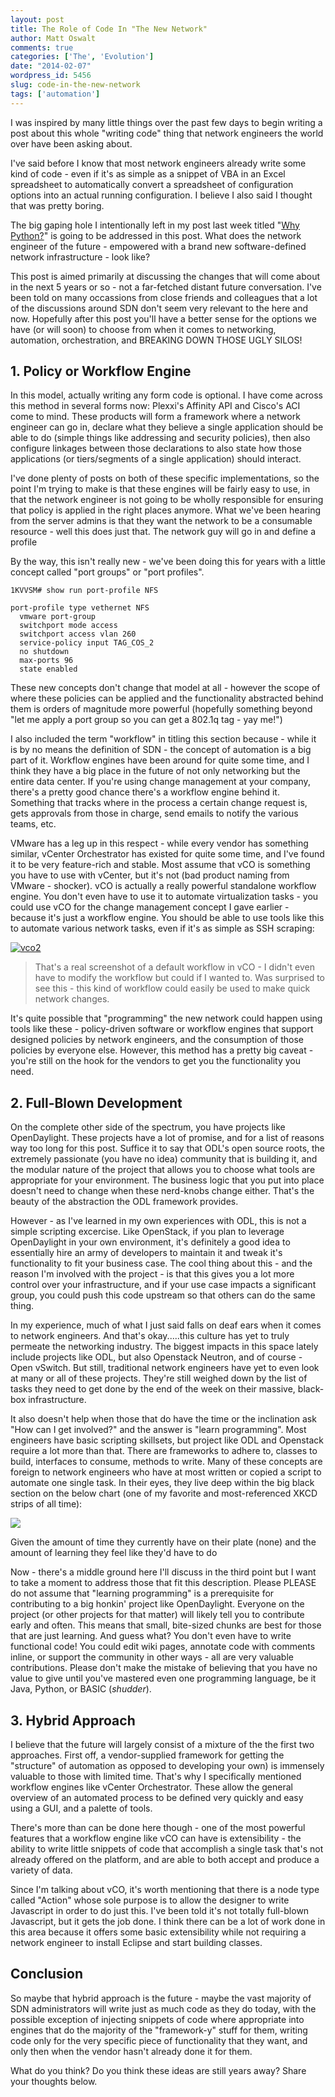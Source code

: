 ```yaml
---
layout: post
title: The Role of Code In "The New Network"
author: Matt Oswalt
comments: true
categories: ['The', 'Evolution']
date: "2014-02-07"
wordpress_id: 5456
slug: code-in-the-new-network
tags: ['automation']
---
```



I was inspired by many little things over the past few days to begin writing a post about this whole "writing code" thing that network engineers the world over have been asking about.

I've said before I know that most network engineers already write some kind of code - even if it's as simple as a snippet of VBA in an Excel spreadsheet to automatically convert a spreadsheet of configuration options into an actual running configuration. I believe I also said I thought that was pretty boring.

The big gaping hole I intentionally left in my post last week titled "[Why Python?](https://keepingitclassless.net/2014/01/why-python/)" is going to be addressed in this post. What does the network engineer of the future - empowered with a brand new software-defined network infrastructure - look like?

This post is aimed primarily at discussing the changes that will come about in the next 5 years or so - not a far-fetched distant future conversation. I've been told on many occassions from close friends and colleagues that a lot of the discussions around SDN don't seem very relevant to the here and now. Hopefully after this post you'll have a better sense for the options we have (or will soon) to choose from when it comes to networking, automation, orchestration, and BREAKING DOWN THOSE UGLY SILOS!

## 1. Policy or Workflow Engine

In this model, actually writing any form code is optional. I have come across this method in several forms now: Plexxi's Affinity API and Cisco's ACI come to mind. These products will form a framework where a network engineer can go in, declare what they believe a single application should be able to do (simple things like addressing and security policies), then also configure linkages between those declarations to also state how those applications (or tiers/segments of a single application) should interact.

I've done plenty of posts on both of these specific implementations, so the point I'm trying to make is that these engines will be fairly easy to use, in that the network engineer is not going to be wholly responsible for ensuring that policy is applied in the right places anymore. What we've been hearing from the server admins is that they want the network to be a consumable resource - well this does just that. The network guy will go in and define a profile

By the way, this isn't really new - we've been doing this for years with a little concept called "port groups" or "port profiles".

    1KVVSM# show run port-profile NFS

    port-profile type vethernet NFS
      vmware port-group
      switchport mode access
      switchport access vlan 260
      service-policy input TAG_COS_2
      no shutdown
      max-ports 96
      state enabled

These new concepts don't change that model at all - however the scope of where these policies can be applied and the functionality abstracted behind them is orders of magnitude more powerful (hopefully something beyond "let me apply a port group so you can get a 802.1q tag - yay me!")

I also included the term "workflow" in titling this section because - while it is by no means the definition of SDN - the concept of automation is a big part of it. Workflow engines have been around for quite some time, and I think they have a big place in the future of not only networking but the entire data center. If you're using change management at your company, there's a pretty good chance there's a workflow engine behind it. Something that tracks where in the process a certain change request is, gets approvals from those in charge, send emails to notify the various teams, etc.

VMware has a leg up in this respect - while every vendor has something similar, vCenter Orchestrator has existed for quite some time, and I've found it to be very feature-rich and stable. Most assume that vCO is something you have to use with vCenter, but it's not (bad product naming from VMware - shocker). vCO is actually a really powerful standalone workflow engine. You don't even have to use it to automate virtualization tasks - you could use vCO for the change management concept I gave earlier - because it's just a workflow engine. You should be able to use tools like this to automate various network tasks, even if it's as simple as SSH scraping:

[![vco2](assets/2014/02/vco2.png)](assets/2014/02/vco2.png)

> That's a real screenshot of a default workflow in vCO - I didn't even have to modify the workflow but could if I wanted to. Was surprised to see this - this kind of workflow could easily be used to make quick network changes.

It's quite possible that "programming" the new network could happen using tools like these - policy-driven software or workflow engines that support designed policies by network engineers, and the consumption of those policies by everyone else. However, this method has a pretty big caveat - you're still on the hook for the vendors to get you the functionality you need.

## 2. Full-Blown Development

On the complete other side of the spectrum, you have projects like OpenDaylight. These projects have a lot of promise, and for a list of reasons way too long for this post. Suffice it to say that ODL's open source roots, the extremely passionate (you have no idea) community that is building it, and the modular nature of the project that allows you to choose what tools are appropriate for your environment. The business logic that you put into place doesn't need to change when these nerd-knobs change either. That's the beauty of the abstraction the ODL framework provides.

However - as I've learned in my own experiences with ODL, this is not a simple scripting excercise. Like OpenStack, if you plan to leverage OpenDaylight in your own environment, it's definitely a good idea to essentially hire an army of developers to maintain it and tweak it's functionality to fit your business case. The cool thing about this - and the reason I'm involved with the project - is that this gives you a lot more control over your infrastructure, and if your use case impacts a significant group, you could push this code upstream so that others can do the same thing.

In my experience, much of what I just said falls on deaf ears when it comes to network engineers. And that's okay.....this culture has yet to truly permeate the networking industry. The biggest impacts in this space lately include projects like ODL, but also Openstack Neutron, and of course - Open vSwitch. But still, traditional network engineers have yet to even look at many or all of these projects. They're still weighed down by the list of tasks they need to get done by the end of the week on their massive, black-box infrastructure.

It also doesn't help when those that do have the time or the inclination ask "How can I get involved?" and the answer is "learn programming". Most engineers have basic scripting skillsets, but project like ODL and Openstack require a lot more than that. There are frameworks to adhere to, classes to build, interfaces to consume, methods to write. Many of these concepts are foreign to network engineers who have at most written or copied a script to automate one single task. In their eyes, they live deep within the big black section on the below chart (one of my favorite and most-referenced XKCD strips of all time):

[![](https://imgs.xkcd.com/comics/is_it_worth_the_time.png)](http://xkcd.com/1205/)

Given the amount of time they currently have on their plate (none) and the amount of learning they feel like they'd have to do

Now - there's a middle ground here I'll discuss in the third point but I want to take a moment to address those that fit this description. Please PLEASE do not assume that "learning programming" is a prerequisite for contributing to a big honkin' project like OpenDaylight. Everyone on the project (or other projects for that matter) will likely tell you to contribute early and often. This means that small, bite-sized chunks are best for those that are just learning. And guess what? You don't even have to write functional code! You could edit wiki pages, annotate code with comments inline, or support the community in other ways - all are very valuable contributions. Please don't make the mistake of believing that you have no value to give until you've mastered even one programming language, be it Java, Python, or BASIC (*shudder*).

## 3. Hybrid Approach

I believe that the future will largely consist of a mixture of the the first two approaches. First off, a vendor-supplied framework for getting the "structure" of automation as opposed to developing your own) is immensely valuable to those with limited time. That's why I specifically mentioned workflow engines like vCenter Orchestrator. These allow the general overview of an automated process to be defined very quickly and easy using a GUI, and a palette of tools.

There's more than can be done here though - one of the most powerful features that a workflow engine like vCO can have is extensibility - the ability to write little snippets of code that accomplish a single task that's not already offered on the platform, and are able to both accept and produce a variety of data.

Since I'm talking about vCO, it's worth mentioning that there is a node type called "Action" whose sole purpose is to allow the designer to write Javascript in order to do just this. I've been told it's not totally full-blown Javascript, but it gets the job done. I think there can be a lot of work done in this area because it offers some basic extensibility while not requiring a network engineer to install Eclipse and start building classes.

## Conclusion

So maybe that hybrid approach is the future - maybe the vast majority of SDN administrators will write just as much code as they do today, with the possible exception of injecting snippets of code where appropriate into engines that do the majority of the "framework-y" stuff for them, writing code only for the very specific piece of functionality that they want, and only then when the vendor hasn't already done it for them.

What do you think? Do you think these ideas are still years away? Share your thoughts below.

